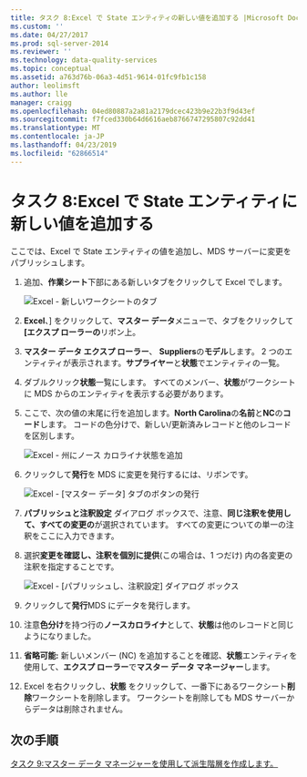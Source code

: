 ```yaml
---
title: タスク 8:Excel で State エンティティの新しい値を追加する |Microsoft Docs
ms.custom: ''
ms.date: 04/27/2017
ms.prod: sql-server-2014
ms.reviewer: ''
ms.technology: data-quality-services
ms.topic: conceptual
ms.assetid: a763d76b-06a3-4d51-9614-01fc9fb1c158
author: leolimsft
ms.author: lle
manager: craigg
ms.openlocfilehash: 04ed80887a2a81a2179dcec423b9e22b3f9d43ef
ms.sourcegitcommit: f7fced330b64d6616aeb8766747295807c92dd41
ms.translationtype: MT
ms.contentlocale: ja-JP
ms.lasthandoff: 04/23/2019
ms.locfileid: "62866514"
---
```

# <a name="task-8-adding-a-new-value-for-state-entity-in-excel"></a>タスク 8:Excel で State エンティティに新しい値を追加する
  ここでは、Excel で State エンティティの値を追加し、MDS サーバーに変更をパブリッシュします。  
  
1.  追加、**作業シート**下部にある新しいタブをクリックして Excel でします。  
  
     ![Excel - 新しいワークシートのタブ](../../2014/tutorials/media/et-addinganewvalueforstateentityinexcel-01.jpg "Excel - 新しいワークシートのタブ")  
  
2.  **Excel**、] をクリックして、**マスター データ**メニューで、タブをクリックして **[エクスプ ローラーの**リボン上。  
  
3.  **マスター データ エクスプ ローラー**、 **Suppliers**の**モデル**します。 2 つのエンティティが表示されます。**サプライヤー**と**状態**でエンティティの一覧。  
  
4.  ダブルクリック**状態**一覧にします。 すべてのメンバー、**状態**がワークシートに MDS からのエンティティを表示する必要があります。  
  
5.  ここで、次の値の末尾に行を追加します。**North Carolina**の**名前**と**NC**の**コード**します。 コードの色分けで、新しい/更新済みレコードと他のレコードを区別します。  
  
     ![Excel - 州にノース カロライナ状態を追加](../../2014/tutorials/media/et-addinganewvalueforstateentityinexcel-02.jpg "Excel - 州にノース カロライナ状態を追加")  
  
6.  クリックして**発行**を MDS に変更を発行するには、リボンです。  
  
     ![Excel - [マスター データ] タブのボタンの発行](../../2014/tutorials/media/et-addinganewvalueforstateentityinexcel-03.jpg "Excel - [マスター データ] タブのボタンの発行")  
  
7.  **パブリッシュと注釈設定** ダイアログ ボックスで、注意、**同じ注釈を使用して、すべての変更の**が選択されています。 すべての変更についての単一の注釈をここに入力できます。  
  
8.  選択**変更を確認し、注釈を個別に提供**(この場合は、1 つだけ) 内の各変更の注釈を指定することです。  
  
     ![Excel - [パブリッシュし、注釈設定] ダイアログ ボックス](../../2014/tutorials/media/et-addinganewvalueforstateentityinexcel-04.jpg "Excel - [パブリッシュし、注釈設定] ダイアログ ボックス")  
  
9. クリックして**発行**MDS にデータを発行します。  
  
10. 注意**色分け**を持つ行の**ノースカロライナ**として、**状態**は他のレコードと同じようになりました。  
  
11. **省略可能:** 新しいメンバー (NC) を追加することを確認、**状態**エンティティを使用して、**エクスプ ローラー**で**マスター データ マネージャー**します。  
  
12. Excel を右クリックし、**状態** をクリックして、一番下にあるワークシート**削除**ワークシートを削除します。 ワークシートを削除しても MDS サーバーからデータは削除されません。  
  
## <a name="next-step"></a>次の手順  
 [タスク 9:マスター データ マネージャーを使用して派生階層を作成します。](../../2014/tutorials/task-9-creating-a-derived-hierarchy-using-master-data-manager.md)  
  
  
